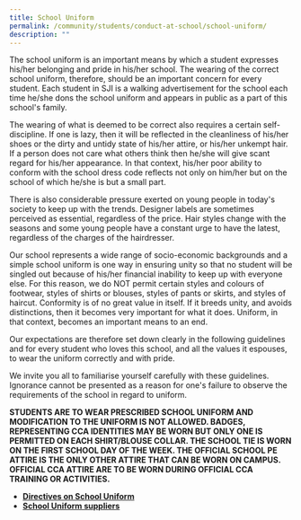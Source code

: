 ```yaml
---
title: School Uniform
permalink: /community/students/conduct-at-school/school-uniform/
description: ""
---
```

The school uniform is an important means by which a student expresses his/her belonging and pride in his/her school. The wearing of the correct school uniform, therefore, should be an important concern for every student. Each student in SJI is a walking advertisement for the school each time he/she dons the school uniform and appears in public as a part of this school's family.

The wearing of what is deemed to be correct also requires a certain self-discipline. If one is lazy, then it will be reflected in the cleanliness of his/her shoes or the dirty and untidy state of his/her attire, or his/her unkempt hair. If a person does not care what others think then he/she will give scant regard for his/her appearance. In that context, his/her poor ability to conform with the school dress code reflects not only on him/her but on the school of which he/she is but a small part.

There is also considerable pressure exerted on young people in today's society to keep up with the trends. Designer labels are sometimes perceived as essential, regardless of the price. Hair styles change with the seasons and some young people have a constant urge to have the latest, regardless of the charges of the hairdresser.

Our school represents a wide range of socio-economic backgrounds and a simple school uniform is one way in ensuring unity so that no student will be singled out because of his/her financial inability to keep up with everyone else. For this reason, we do NOT permit certain styles and colours of footwear, styles of shirts or blouses, styles of pants or skirts, and styles of haircut. Conformity is of no great value in itself. If it breeds unity, and avoids distinctions, then it becomes very important for what it does. Uniform, in that context, becomes an important means to an end.

Our expectations are therefore set down clearly in the following guidelines and for every student who loves this school, and all the values it espouses, to wear the uniform correctly and with pride.

We invite you all to familiarise yourself carefully with these guidelines. Ignorance cannot be presented as a reason for one's failure to observe the requirements of the school in regard to uniform.

**STUDENTS ARE TO WEAR PRESCRIBED SCHOOL UNIFORM AND MODIFICATION TO THE UNIFORM IS NOT ALLOWED. BADGES, REPRESENTING CCA IDENTITIES MAY BE WORN BUT ONLY ONE IS PERMITTED ON EACH SHIRT/BLOUSE COLLAR. THE SCHOOL TIE IS WORN ON THE FIRST SCHOOL DAY OF THE WEEK. THE OFFICIAL SCHOOL PE ATTIRE IS THE ONLY OTHER ATTIRE THAT CAN BE WORN ON CAMPUS. OFFICIAL CCA ATTIRE ARE TO BE WORN DURING OFFICIAL CCA TRAINING OR ACTIVITIES.**

*   [**Directives on School Uniform**](/files/SJIDiary2022-F_Uniform.pdf)
*   [**School Uniform suppliers**](/contact#_ptoh_92827)